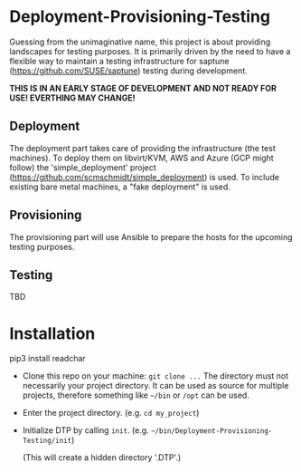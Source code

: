 # Deployment-Provisioning-Testing

Guessing from the unimaginative name, this project is about providing landscapes for testing purposes.
It is primarily driven by the need to have a flexible way to maintain a testing infrastructure for saptune (https://github.com/SUSE/saptune) testing during development.

**THIS IS IN AN EARLY STAGE OF DEVELOPMENT AND NOT READY FOR USE! EVERTHING MAY CHANGE!**

## Deployment

The deployment part takes care of providing the infrastructure (the test machines). To deploy them on libvirt/KVM, AWS and Azure (GCP might follow) the 'simple_deployment' project 
(https://github.com/scmschmidt/simple_deployment) is used. To include existing bare metal machines, a "fake deployment" is used.

## Provisioning

The provisioning part will use Ansible to prepare the hosts for the upcoming testing purposes.


## Testing

TBD


# Installation


pip3 install readchar


- Clone this repo on your machine: `git clone ...`
  The directory must not necessarily your project directory. It can be used as source for
  multiple projects, therefore something like `~/bin` or `/opt` can be used.
  
- Enter the project directory. (e.g. `cd my_project`)

- Initialize DTP by calling `init`. (e.g. `~/bin/Deployment-Provisioning-Testing/init`)

  (This will create a hidden directory '.DTP'.) 
  



